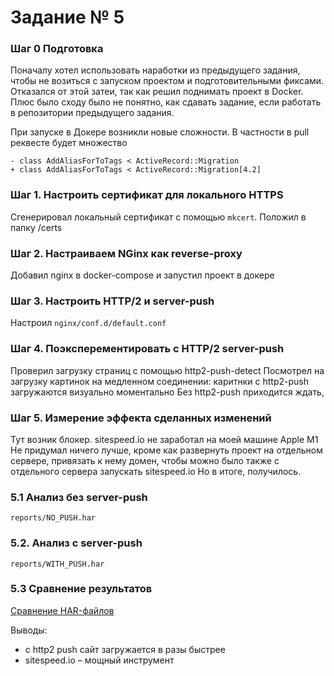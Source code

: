 # Задание № 5

### Шаг 0 Подготовка

Поначалу хотел использовать наработки из предыдущего задания, чтобы не возиться с запуском проектом и подготовительными фиксами.
Отказался от этой затеи, так как решил поднимать проект в Docker.
Плюс было сходу было не понятно, как сдавать задание, если работать в репозитории предыдущего задания.

При запуске в Докере возникли новые сложности. В частности в pull реквесте будет множество

```
- class AddAliasForToTags < ActiveRecord::Migration
+ class AddAliasForToTags < ActiveRecord::Migration[4.2]
```

### Шаг 1. Настроить сертификат для локального HTTPS

Сгенерировал локальный сертификат с помощью `mkcert`.
Положил в папку /certs

### Шаг 2. Настраиваем NGinx как reverse-proxy

Добавил nginx в docker-compose и запустил проект в докере

### Шаг 3. Настроить HTTP/2 и server-push

Настроил `nginx/conf.d/default.conf`

### Шаг 4. Поэксперементировать с HTTP/2 server-push

Проверил загрузку страниц с помощью http2-push-detect
Посмотрел на загрузку картинок на медленном соединении: каритнки c http2-push загружаются визуально моментально
Без http2-push приходится ждать,

### Шаг 5. Измерение эффекта сделанных изменений

Тут возник блокер. sitespeed.io не заработал на моей машине Apple M1
Не придумал ничего лучше, кроме как развернуть проект на отдельном сервере, привязать к нему домен, чтобы можно было также с отдельного сервера запускать sitespeed.io
Но в итоге, получилось.

### 5.1 Анализ без server-push

`reports/NO_PUSH.har`

### 5.2. Анализ с server-push

`reports/WITH_PUSH.har`

### 5.3 Сравнение результатов

[Cравнение HAR-файлов](https://compare.sitespeed.io/?har1=https://raw.githubusercontent.com/otmosina/rails-optimization-task5/task_complete/reports/NO_PUSH.har&har2=https://raw.githubusercontent.com/otmosina/rails-optimization-task5/task_complete/reports/WITH_PUSH.har)

Выводы:

- с http2 push сайт загружается в разы быстрее
- sitespeed.io – мощный инструмент

